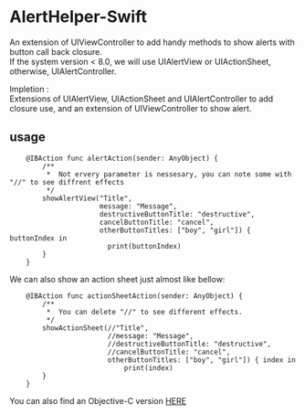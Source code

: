 # AlertHelper-Swift

An extension of UIViewController to add handy methods to show alerts with button call back closure.<br>
If the system version < 8.0, we will use UIAlertView  or UIActionSheet, otherwise, UIAlertController.<br>

Impletion :<br>
Extensions of UIAlertView, UIActionSheet and UIAlertController to add closure use, and an extension of UIViewController to show alert.<br>

usage
---
```
    @IBAction func alertAction(sender: AnyObject) {
        /**
         *  Not ervery parameter is nessesary, you can note some with "//" to see diffrent effects
         */
        showAlertView("Title",
                      message: "Message",
                      destructiveButtonTitle: "destructive",
                      cancelButtonTitle: "cancel",
                      otherButtonTitles: ["boy", "girl"]) { buttonIndex in
                        print(buttonIndex)
        }
    }
```
 We can also show an action sheet just almost like bellow:<br>
```
    @IBAction func actionSheetAction(sender: AnyObject) {
        /**
         *  You can delete "//" to see different effects.
         */
        showActionSheet(//"Title",
                        //message: "Message",
                        //destructiveButtonTitle: "destructive",
                        //cancelButtonTitle: "cancel",
                        otherButtonTitles: ["boy", "girl"]) { index in
                            print(index)
        }
    }
```
You can also find an Objective-C version [HERE](https://github.com/DingHub/AlertHelper-OC)
